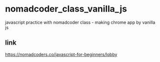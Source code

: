 # nomadcoder_class_vanilla_js
javascript practice with nomadcoder class - making chrome app by vanilla js

## link
https://nomadcoders.co/javascript-for-beginners/lobby
